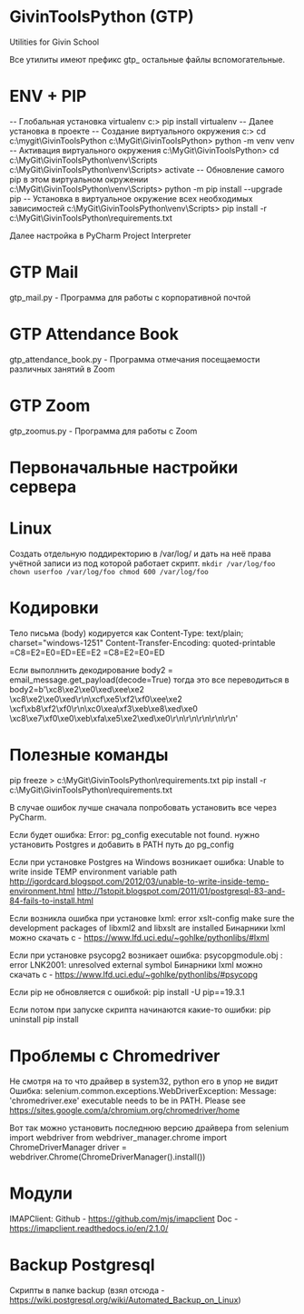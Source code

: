 # GivinToolsPython (GTP)
Utilities for Givin School

Все утилиты имеют префикс gtp_ остальные файлы вспомогательные.

# ENV + PIP
-- Глобальная установка virtualenv
c:\> pip install virtualenv
-- Далее установка в проекте
-- Создание виртуального окружения
c:\> cd c:\mygit\GivinToolsPython
c:\MyGit\GivinToolsPython> python -m venv venv
-- Активация виртуального окружения
c:\MyGit\GivinToolsPython> cd c:\MyGit\GivinToolsPython\venv\Scripts\
c:\MyGit\GivinToolsPython\venv\Scripts> activate
-- Обновление самого pip в этом виртуальном окружении
c:\MyGit\GivinToolsPython\venv\Scripts> python -m pip install --upgrade pip
-- Установка в виртуальное окружение всех необходимых зависимостей
c:\MyGit\GivinToolsPython\venv\Scripts> pip install -r c:\MyGit\GivinToolsPython\requirements.txt


Далее настройка в PyCharm Project Interpreter

# GTP Mail

gtp_mail.py - Программа для работы с корпоративной почтой

# GTP Attendance Book

gtp_attendance_book.py - Программа отмечания посещаемости различных занятий в Zoom

# GTP Zoom

gtp_zoomus.py - Программа для работы с Zoom

# Первоначальные настройки сервера
# Linux

Создать отдельную поддиректорию в /var/log/ и дать на неё права учётной записи из под которой работает скрипт.
`mkdir /var/log/foo
chown userfoo /var/log/foo
chmod 600 /var/log/foo`

# Кодировки
Тело письма (body) кодируется как
Content-Type: text/plain; charset="windows-1251"
Content-Transfer-Encoding: quoted-printable
=C8=E2=E0=ED=EE=E2 =C8=E2=E0=ED

Если выполлнить декодирование
body2 = email_message.get_payload(decode=True)
тогда это все переводиться в 
body2=b'\xc8\xe2\xe0\xed\xee\xe2 \xc8\xe2\xe0\xed\r\n\xcf\xe5\xf2\xf0\xee\xe2 \xcf\xb8\xf2\xf0\r\n\xc0\xea\xf3\xeb\xe8\xed\xe0 \xc8\xe7\xf0\xe0\xeb\xfa\xe5\xe2\xed\xe0\r\n\r\n\r\n\r\n\r\n'

# Полезные команды 

pip freeze > c:\MyGit\GivinToolsPython\requirements.txt
pip install -r c:\MyGit\GivinToolsPython\requirements.txt

В случае ошибок лучше сначала попробовать установить все через PyCharm.

Если будет ошибка:
Error: pg_config executable not found.
нужно установить Postgres и добавить в PATH путь до pg_config

Если при установке Postgres на Windows возникает ошибка:
Unable to write inside TEMP environment variable path
http://igordcard.blogspot.com/2012/03/unable-to-write-inside-temp-environment.html
http://1stopit.blogspot.com/2011/01/postgresql-83-and-84-fails-to-install.html

Если возникла ошибка при установке lxml:
error xslt-config make sure the development packages of libxml2 and libxslt are installed
Бинарники lxml можно скачать с - https://www.lfd.uci.edu/~gohlke/pythonlibs/#lxml

Если при установке psycopg2 возникает ошибка:
psycopgmodule.obj : error LNK2001: unresolved external symbol
Бинарники lxml можно скачать с - https://www.lfd.uci.edu/~gohlke/pythonlibs/#psycopg

Если pip не обновляется с ошибкой:
pip install -U pip==19.3.1

Если потом при запуске скрипта начинаются какие-то ошибки:
pip uninstall <package>
pip install <package>

# Проблемы с Chromedriver
Не смотря на то что драйвер в system32, python его в упор не видит
Ошибка: selenium.common.exceptions.WebDriverException: Message: 'chromedriver.exe' executable needs to be in PATH. Please see https://sites.google.com/a/chromium.org/chromedriver/home

Вот так можно установить последнюю версию драйвера
from selenium import webdriver
from webdriver_manager.chrome import ChromeDriverManager
driver = webdriver.Chrome(ChromeDriverManager().install())

# Модули
IMAPClient:
    Github - https://github.com/mjs/imapclient
    Doc - https://imapclient.readthedocs.io/en/2.1.0/
    
# Backup Postgresql
Скрипты в папке backup (взял отсюда - https://wiki.postgresql.org/wiki/Automated_Backup_on_Linux)